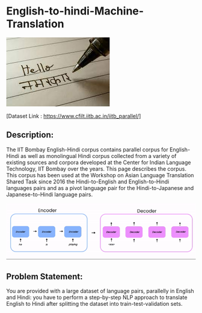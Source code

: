 # English-to-hindi-Machine-Translation

![Image](https://github.com/Saurabhgithub1006/English-to-hindi-Machine-Translation/blob/main/Images/Hello.jpeg?raw=true)

 [Dataset Link : https://www.cfilt.iitb.ac.in/iitb_parallel/]


## Description: 
The IIT Bombay English-Hindi corpus contains parallel corpus for English-Hindi as well as monolingual Hindi corpus collected from a variety of existing sources and corpora developed at the Center for Indian Language Technology, IIT Bombay over the years. This page describes the corpus. This corpus has been used at the Workshop on Asian Language Translation Shared Task since 2016 the Hindi-to-English and English-to-Hindi languages pairs and as a pivot language pair for the Hindi-to-Japanese and Japanese-to-Hindi language pairs.




![Encoder -Decoder](https://github.com/Saurabhgithub1006/English-to-hindi-Machine-Translation/blob/main/Images/1_R-Ul_DUk74cj79bPr5UalQ.gif?raw=true)






## Problem Statement: 
You are provided with a large dataset of language pairs, parallelly in English and Hindi: you have to perform a step-by-step NLP approach to translate English to Hindi after splitting the dataset into train-test-validation sets.
